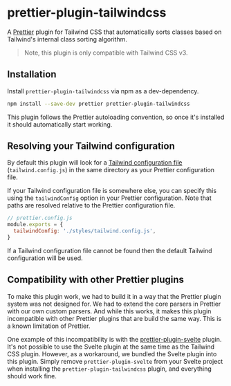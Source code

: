 # prettier-plugin-tailwindcss

A [Prettier](https://prettier.io/) plugin for Tailwind CSS that automatically sorts classes based on Tailwind's internal class sorting algorithm.

> Note, this plugin is only compatible with Tailwind CSS v3.

## Installation

Install `prettier-plugin-tailwindcss` via npm as a dev-dependency.

```sh
npm install --save-dev prettier prettier-plugin-tailwindcss
```

This plugin follows the Prettier autoloading convention, so once it's installed it should automatically start working.

## Resolving your Tailwind configuration

By default this plugin will look for a [Tailwind configuration file](https://tailwindcss.com/docs/configuration) (`tailwind.config.js`) in the same directory as your Prettier configuration file.

If your Tailwind configuration file is somewhere else, you can specify this using the `tailwindConfig` option in your Prettier configuration. Note that paths are resolved relative to the Prettier configuration file.

```js
// prettier.config.js
module.exports = {
  tailwindConfig: './styles/tailwind.config.js',
}
```

If a Tailwind configuration file cannot be found then the default Tailwind configuration will be used.

## Compatibility with other Prettier plugins

To make this plugin work, we had to build it in a way that the Prettier plugin system was not designed for. We had to extend the core parsers in Prettier with our own custom parsers. And while this works, it makes this plugin incompatible with other Prettier plugins that are build the same way. This is a known limitation of Prettier.

One example of this incompatibility is with the [prettier-plugin-svelte](https://github.com/sveltejs/prettier-plugin-svelte) plugin. It's not possible to use the Svelte plugin at the same time as the Tailwind CSS plugin. However, as a workaround, we bundled the Svelte plugin into this plugin. Simply remove `prettier-plugin-svelte` from your Svelte project when installing the `prettier-plugin-tailwindcss` plugin, and everything should work fine.
